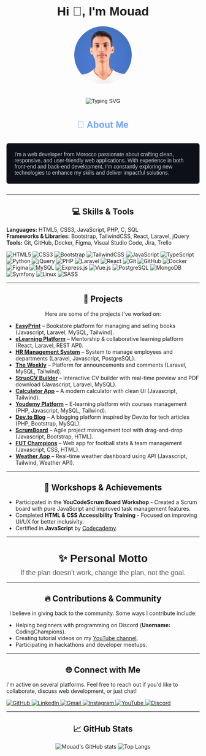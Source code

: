 <div style="text-align: center; font-family: Arial, sans-serif;">

  <p style="font-size: 32px; font-weight: bold; margin-bottom: 20px;">Hi 👋, I'm Mouad</p>

  <a href="https://github.com/MouadHallaffou">
    <img src="me.jpg" title="I'm Mouad" alt="Mouad's Profile Picture" style="border-radius: 50%; width: 150px; height: 150px; margin-bottom: 20px;" />
  </a>

  <p>
    <img src="https://readme-typing-svg.herokuapp.com?font=Fira+Code&weight=500&size=28&duration=3000&pause=1000&color=70A5FD&center=true&vCenter=true&width=435&lines=Web+Developer;Full+Stack+Developer;Tech+Enthusiast" alt="Typing SVG" style="margin-bottom: 20px;" />
  </p>

  <p style="font-size: 24px; font-weight: bold; color: #70A5FD; margin: 20px 0;">🚀 About Me</p>
  <p style="background-color: #0D1117; padding: 20px; border-radius: 6px; border: 1px solid #30363D; color: #C9D1D9; display: inline-block; text-align: left; max-width: 600px;">
    I'm a web developer from Morocco passionate about crafting clean, responsive, and user-friendly web applications. With experience in both front-end and back-end development, I'm constantly exploring new technologies to enhance my skills and deliver impactful solutions.
  </p>

</div>


---

<h2 align="center">💻 Skills & Tools</h2>
<p align="left">
  <strong>Languages:</strong> HTML5, CSS3, JavaScript, PHP, C, SQL <br/>
  <strong>Frameworks & Libraries:</strong> Bootstrap, TailwindCSS, React, Laravel, jQuery <br/>
  <strong>Tools:</strong> Git, GitHub, Docker, Figma, Visual Studio Code, Jira, Trello
</p>

<div align="left">
  <img src="https://cdn.jsdelivr.net/gh/devicons/devicon/icons/html5/html5-original.svg" height="40" alt="HTML5" />
  <img src="https://cdn.jsdelivr.net/gh/devicons/devicon/icons/css3/css3-original.svg" height="40" alt="CSS3" />
  <img src="https://cdn.jsdelivr.net/gh/devicons/devicon/icons/bootstrap/bootstrap-original.svg" height="40" alt="Bootstrap" />
  <img src="https://cdn.jsdelivr.net/gh/devicons/devicon/icons/tailwindcss/tailwindcss-original-wordmark.svg" height="40" alt="TailwindCSS" />
  <img src="https://cdn.jsdelivr.net/gh/devicons/devicon/icons/javascript/javascript-original.svg" height="40" alt="JavaScript" />
  <img src="https://cdn.jsdelivr.net/gh/devicons/devicon/icons/typescript/typescript-original.svg" height="40" alt="TypeScript" />
  <img src="https://cdn.jsdelivr.net/gh/devicons/devicon/icons/python/python-original.svg" height="40" alt="Python" />
  <img src="https://cdn.jsdelivr.net/gh/devicons/devicon/icons/jquery/jquery-original.svg" height="40" alt="jQuery" />
  <img src="https://cdn.jsdelivr.net/gh/devicons/devicon/icons/php/php-original.svg" height="40" alt="PHP" />
  <img src="https://cdn.jsdelivr.net/gh/devicons/devicon/icons/laravel/laravel-original.svg" height="40" alt="Laravel" />
  <img src="https://cdn.jsdelivr.net/gh/devicons/devicon/icons/react/react-original.svg" height="40" alt="React" />
  <img src="https://cdn.jsdelivr.net/gh/devicons/devicon/icons/git/git-original.svg" height="40" alt="Git" />
  <img src="https://cdn.jsdelivr.net/gh/devicons/devicon/icons/github/github-original.svg" height="40" alt="GitHub" />
  <img src="https://cdn.jsdelivr.net/gh/devicons/devicon/icons/docker/docker-original.svg" height="40" alt="Docker" />
  <img src="https://cdn.jsdelivr.net/gh/devicons/devicon/icons/figma/figma-original.svg" height="40" alt="Figma" />
  <img src="https://cdn.jsdelivr.net/gh/devicons/devicon/icons/mysql/mysql-original.svg" height="40" alt="MySQL" />
  <img src="https://cdn.jsdelivr.net/gh/devicons/devicon/icons/express/express-original.svg" height="40" alt="Express.js" />
  <img src="https://cdn.jsdelivr.net/gh/devicons/devicon/icons/vuejs/vuejs-original.svg" height="40" alt="Vue.js" />
  <img src="https://cdn.jsdelivr.net/gh/devicons/devicon/icons/postgresql/postgresql-original.svg" height="40" alt="PostgreSQL" />
  <img src="https://cdn.jsdelivr.net/gh/devicons/devicon/icons/mongodb/mongodb-original.svg" height="40" alt="MongoDB" />
  <img src="https://cdn.jsdelivr.net/gh/devicons/devicon/icons/symfony/symfony-original.svg" height="40" alt="Symfony" />
  <img src="https://cdn.jsdelivr.net/gh/devicons/devicon/icons/linux/linux-original.svg" height="40" alt="Linux" />
  <img src="https://cdn.jsdelivr.net/gh/devicons/devicon/icons/sass/sass-original.svg" height="40" alt="SASS" />
</div>

---

<h2 align="center">🎯 Projects</h2>
<p align="center">
  Here are some of the projects I've worked on:
</p>

<ul>
  <li><strong><a href="https://github.com/MouadHallaffou/EasyPrint">EasyPrint</a></strong> – Bookstore platform for managing and selling books (Javascript, Laravel, MySQL, Tailwind).</li>
  <li><strong><a href="https://github.com/MouadHallaffou/plateforme_mentorat">eLearning Platform</a></strong> – Mentorship & collaborative learning platform (React, Laravel, REST API).</li>
  <li><strong><a href="https://github.com/MouadHallaffou/Human-Resource-Management-System">HR Management System</a></strong> – System to manage employees and departments (Laravel, Javascript, PostgreSQL).</li>
  <li><strong><a href="https://github.com/MouadHallaffou/The_Weekly">The Weekly</a></strong> – Platform for announcements and comments (Laravel, MySQL, Tailwind).</li>
  <li><strong><a href="https://mouadhallaffou.github.io/Resume_Builder_StruoCV/">StruoCV Builder</a></strong> – Interactive CV builder with real-time preview and PDF download (Javascript, Laravel, MySQL).</li>
  <li><strong><a href="https://mouadhallaffou.github.io/Calculator/">Calculator App</a></strong> – A modern calculator with clean UI (Javascript, Tailwind).</li>
  <li><strong><a href="https://github.com/MouadHallaffou/Youdemy_plateform">Youdemy Platform</a></strong> – E-learning platform with courses management (PHP, Javascript, MySQL, Tailwind).</li>
  <li><strong><a href="https://github.com/MouadHallaffou/Dev.to_Blogging_Plateform">Dev.to Blog</a></strong> – A blogging platform inspired by Dev.to for tech articles (PHP, Bootstrap, MySQL).</li>
  <li><strong><a href="https://mouadhallaffou.github.io/YoucodeScrum-Board/">ScrumBoard</a></strong> – Agile project management tool with drag-and-drop (Javascript, Bootstrap, HTML).</li>
  <li><strong><a href="https://github.com/MouadHallaffou/FUT-Champions-Web-App-Ultimate-Team">FUT Champions</a></strong> – Web app for football stats & team management (Javascript, CSS, HTML).</li>
  <li><strong><a href="https://github.com/MouadHallaffou/Weather_App">Weather App</a></strong> – Real-time weather dashboard using API (Javascript, Tailwind, Weather API).</li>
</ul>

---

<h2 align="center">📅 Workshops & Achievements</h2>
<p align="center">
  <ul>
    <li>Participated in the <strong>YouCodeScrum Board Workshop</strong> - Created a Scrum board with pure JavaScript and improved task management features.</li>
    <li>Completed <strong>HTML & CSS Accessibility Training</strong> - Focused on improving UI/UX for better inclusivity.</li>
    <li>Certified in <strong>JavaScript</strong> by <a href="https://www.codecademy.com/">Codecademy</a>.</li>
  </ul>
</p>

---

<div style="text-align: center; font-family: Arial, sans-serif;">

  <h2 style="font-size: 28px; font-weight: bold; margin-bottom: 10px;">✨ Personal Motto</h2>

  <p style="font-size: 18px; color: #555; margin: 0 auto; max-width: 600px;">
    If the plan doesn't work, change the plan, not the goal.
  </p>

</div>

---

<h2 align="center">🔥 Contributions & Community</h2>
<p align="center">
  I believe in giving back to the community. Some ways I contribute include:
</p>
<ul>
  <li>Helping beginners with programming on Discord (<strong>Username:</strong> CodingChampions).</li>
  <li>Creating tutorial videos on my <a href="https://www.youtube.com/@CodingChampions">YouTube channel</a>.</li>
  <li>Participating in hackathons and developer meetups.</li>
</ul>

---

<h2 align="center">🌐 Connect with Me</h2>
<p align="left">
  I'm active on several platforms. Feel free to reach out if you'd like to collaborate, discuss web development, or just chat!
</p>
<div align="left">
  <a href="https://github.com/MouadHallaffou" target="_blank">
    <img src="https://img.shields.io/static/v1?message=GitHub&logo=github&label=&color=181717&logoColor=white&labelColor=&style=for-the-badge" alt="GitHub" />
  </a>
  <a href="https://www.linkedin.com/in/hallaffou-mouad-763409200/" target="_blank">
    <img src="https://img.shields.io/static/v1?message=LinkedIn&logo=linkedin&label=&color=0077B5&logoColor=white&labelColor=&style=for-the-badge" alt="LinkedIn" />
  </a>
  <a href="mailto:mouadhallaffou@gmail.com">
    <img src="https://img.shields.io/static/v1?message=Gmail&logo=gmail&label=&color=D14836&logoColor=white&labelColor=&style=for-the-badge" alt="Gmail" />
  </a>
  <a href="https://instagram.com/invites/contact/?i=1leifo22sgv82&utm_content=plkjh8q" target="_blank">
    <img src="https://img.shields.io/static/v1?message=Instagram&logo=instagram&label=&color=E4405F&logoColor=white&labelColor=&style=for-the-badge" alt="Instagram" />
  </a>
  <a href="https://www.youtube.com/@CodingChampions" target="_blank">
    <img src="https://img.shields.io/static/v1?message=YouTube&logo=youtube&label=&color=FF0000&logoColor=white&labelColor=&style=for-the-badge" alt="YouTube" />
  </a>
  <a href="https://discord.com" target="_blank">
    <img src="https://img.shields.io/static/v1?message=Discord&logo=discord&label=&color=7289DA&logoColor=white&labelColor=&style=for-the-badge" alt="Discord" />
  </a>
</div>

---


<h2 align="center">📈 GitHub Stats</h2>
<p align="center">
  <img src="https://github-readme-stats.vercel.app/api?username=MouadHallaffou&show_icons=true&theme=radical" alt="Mouad's GitHub stats" />
  <img src="https://github-readme-stats.vercel.app/api/top-langs/?username=MouadHallaffou&layout=compact&theme=radical" alt="Top Langs" />
</p>
